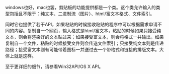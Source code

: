 windows也好，mac也罢，剪贴板的功能提供都是一个类。这个类允许输入的类型包括且不限于：纯文本、二进制流（图片）、html/富文本格式、文件索引。

同时它也提供了若干API，如果粘贴的时候接收粘贴的程序中可以根据需求申请不同的内容。复制自一个网页，输入格式是html/富文本，粘贴的时候如果只接受纯文本，则会将渲染好的文本贴过来；如果接受富文本，则会将格式一并输出。如果复制自一个文件，粘贴的时候接受文件则会传送文件索引；只接受纯文本则是传递路径；接受富文本则有可能带着图标一并送过去一个带格式和链接的排版文本。大体上就是这样。

至于更详细的细节，请参看Win32API/OS X API。